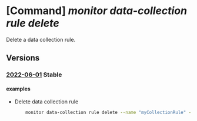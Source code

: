 # [Command] _monitor data-collection rule delete_

Delete a data collection rule.

## Versions

### [2022-06-01](/Resources/mgmt-plane/L3N1YnNjcmlwdGlvbnMve30vcmVzb3VyY2Vncm91cHMve30vcHJvdmlkZXJzL21pY3Jvc29mdC5pbnNpZ2h0cy9kYXRhY29sbGVjdGlvbnJ1bGVzL3t9/2022-06-01.xml) **Stable**

<!-- mgmt-plane /subscriptions/{}/resourcegroups/{}/providers/microsoft.insights/datacollectionrules/{} 2022-06-01 -->

#### examples

- Delete data collection rule
    ```bash
        monitor data-collection rule delete --name "myCollectionRule" --resource-group "myResourceGroup"
    ```
